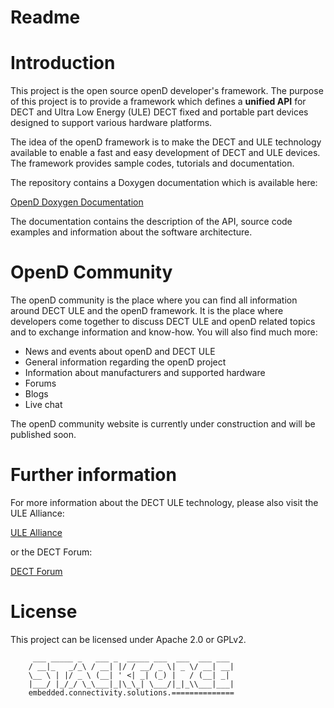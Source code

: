 # Readme

# Introduction

This project is the open source openD developer's framework. The purpose of this project is to provide a framework which defines a **unified API** for DECT and Ultra Low Energy (ULE) DECT fixed and portable part devices designed to support various hardware platforms.

The idea of the openD framework is to make the DECT and ULE technology available to enable a fast and easy development of DECT and ULE devices. The framework provides sample codes, tutorials and documentation.

The repository contains a Doxygen documentation which is available here:

[OpenD Doxygen Documentation](http://stackforce.github.io/opend-doc/index.html)

The documentation contains the description of the API, source code examples and information about the software architecture.

# OpenD Community

The openD community is the place where you can find all information around DECT ULE and the openD framework. It is the place where developers come together to discuss DECT ULE and openD related topics and to exchange information and know-how. You will also find much more:

- News and events about openD and DECT ULE
- General information regarding the openD project
- Information about manufacturers and supported hardware
- Forums
- Blogs
- Live chat

The openD community website is currently under construction and will be published soon.

# Further information

For more information about the DECT ULE technology, please also visit the ULE Alliance:

[ULE Alliance](https://www.ulealliance.org/)

or the DECT Forum:

[DECT Forum](https://www.dect.org/)

# License

This project can be licensed under Apache 2.0 or GPLv2.

```
     ___ _____ _   ___ _  _____ ___  ___  ___ ___
    / __|_   _/_\ / __| |/ / __/ _ \| _ \/ __| __|
    \__ \ | |/ _ \ (__| ' <| _| (_) |   / (__| _|
    |___/ |_/_/ \_\___|_|\_\_| \___/|_|_\\___|___|
    embedded.connectivity.solutions.==============
```
